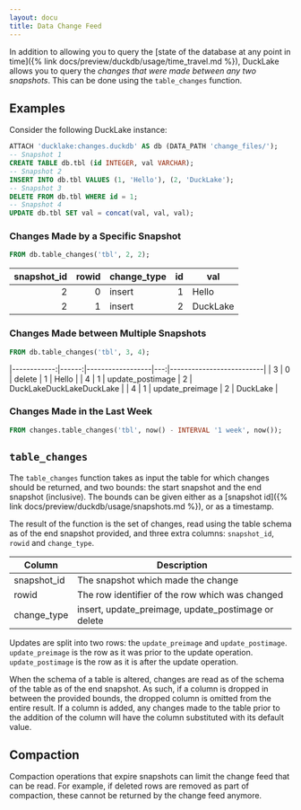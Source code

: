```yaml
---
layout: docu
title: Data Change Feed
---
```


In addition to allowing you to query the [state of the database at any point in time]({% link docs/preview/duckdb/usage/time_travel.md %}),
DuckLake allows you to query the *changes that were made between any two snapshots*. This can be done using the `table_changes` function.

## Examples

Consider the following DuckLake instance:

```sql
ATTACH 'ducklake:changes.duckdb' AS db (DATA_PATH 'change_files/');
-- Snapshot 1
CREATE TABLE db.tbl (id INTEGER, val VARCHAR);
-- Snapshot 2
INSERT INTO db.tbl VALUES (1, 'Hello'), (2, 'DuckLake');
-- Snapshot 3
DELETE FROM db.tbl WHERE id = 1;
-- Snapshot 4
UPDATE db.tbl SET val = concat(val, val, val);
```

### Changes Made by a Specific Snapshot

```sql
FROM db.table_changes('tbl', 2, 2);
```

| snapshot_id | rowid | change_type | id |   val    |
|------------:|------:|-------------|---:|----------|
| 2           | 0     | insert      | 1  | Hello    |
| 2           | 1     | insert      | 2  | DuckLake |

### Changes Made between Multiple Snapshots

```sql
FROM db.table_changes('tbl', 3, 4);
```

|------------:|------:|------------------|---:|--------------------------|
| 3           | 0     | delete           | 1  | Hello                    |
| 4           | 1     | update_postimage | 2  | DuckLakeDuckLakeDuckLake |
| 4           | 1     | update_preimage  | 2  | DuckLake                 |

### Changes Made in the Last Week

```sql
FROM changes.table_changes('tbl', now() - INTERVAL '1 week', now());
```

## `table_changes`

The `table_changes` function takes as input the table for which changes should be returned, and two bounds: the start snapshot and the end snapshot (inclusive).
The bounds can be given either as a [snapshot id]({% link docs/preview/duckdb/usage/snapshots.md %}), or as a timestamp.

The result of the function is the set of changes, read using the table schema as of the end snapshot provided, and three extra columns: `snapshot_id`, `rowid` and `change_type`.

|   Column    |                     Description                     |
|-------------|-----------------------------------------------------|
| snapshot_id | The snapshot which made the change                  |
| rowid       | The row identifier of the row which was changed     |
| change_type | insert, update_preimage, update_postimage or delete |

Updates are split into two rows: the `update_preimage` and `update_postimage`.
`update_preimage` is the row as it was prior to the update operation.
`update_postimage` is the row as it is after the update operation.

When the schema of a table is altered, changes are read as of the schema of the table as of the end snapshot.
As such, if a column is dropped in between the provided bounds, the dropped column is omitted from the entire result.
If a column is added, any changes made to the table prior to the addition of the column will have the column substituted with its default value.

## Compaction

Compaction operations that expire snapshots can limit the change feed that can be read.
For example, if deleted rows are removed as part of compaction, these cannot be returned by the change feed anymore.

